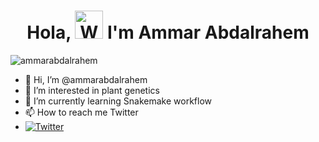 <h1 align="center"> Hola, <img src="https://raw.githubusercontent.com/nixin72/nixin72/master/wave.gif" 
         alt="Waving hand animated gif"
         height="45"
         width="45" /> I'm Ammar Abdalrahem</h1>

<p align="left"> <img src="https://komarev.com/ghpvc/?username=ammarabdalrahem&label=Views&color=blue&style=plastic&style=for-the-badge" alt="ammarabdalrahem" /> </p>

- 👋 Hi, I’m @ammarabdalrahem
- 👀 I’m interested in plant genetics 
- 🌱 I’m currently learning Snakemake workflow
- 📫 How to reach me Twitter
- [![Twitter](https://img.shields.io/twitter/follow/AbdalrahemAmmar?logo=Twitter&style=for-the-badge)](https://twitter.com/AbdalrahemAmmar)

